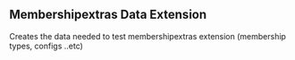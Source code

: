 ## Membershipextras Data Extension

Creates the data needed to test membershipextras extension (membership types, configs ..etc)
